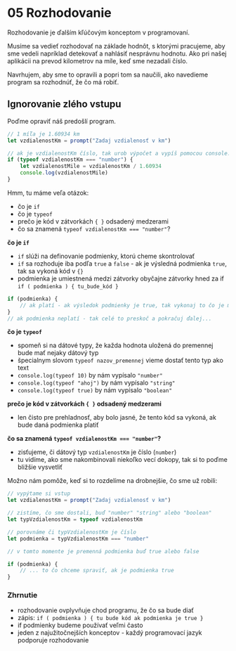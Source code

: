 # 05 Rozhodovanie

Rozhodovanie je ďalším kľúčovým konceptom v programovaní.


Musíme sa vedieť rozhodovať na základe hodnôt, s ktorými pracujeme, aby sme vedeli napríklad detekovať a nahlásiť nesprávnu hodnotu. Ako pri našej aplikácii na prevod kilometrov na míle, keď sme nezadali číslo.


Navrhujem, aby sme to opravili a popri tom sa naučili, ako navedieme program sa rozhodnúť, že čo má robiť.

## Ignorovanie zlého vstupu

Poďme opraviť náš predošlí program.

```js
// 1 míľa je 1.60934 km
let vzdialenostKm = prompt("Zadaj vzdialenosť v km")

// ak je vzdialenostKm číslo, tak urob výpočet a vypíš pomocou console.log
if (typeof vzdialenostKm === "number") {
	let vzdialenostMile = vzdialenostKm / 1.60934
	console.log(vzdialenostMile)
}
```

Hmm, tu máme veľa otázok:

- čo je `if`
- čo je `typeof`
- prečo je kód v zátvorkách `{ }` odsadený medzerami
- čo sa znamená `typeof vzdialenostKm === "number"`?


**čo je `if`**

- `if` slúži na definovanie podmienky, ktorú cheme skontrolovať
- `if` sa rozhoduje iba podľa `true` a `false` - ak je výsledná podmienka `true`, tak sa vykoná kód v `{}`
- podmienka je umiestnená medzi zátvorky obyčajne zátvorky hned za if `if ( podmienka ) { tu_bude_kód }`

```js
if (podmienka) {
	// ak platí - ak výsledok podmienky je true, tak vykonaj to čo je medzi týmito zátvorkami {}
}
// ak podmienka neplatí - tak celé to preskoč a pokračuj ďalej...
```

**čo je `typeof`**

- spomeň si na dátové typy, že každa hodnota uložená do premennej bude mať nejaky dátový typ
- špecialnym slovom `typeof nazov_premennej` vieme dostať tento typ ako text
- `console.log(typeof 10)` by nám vypísalo `"number"`
- `console.log(typeof "ahoj")` by nám vypísalo `"string"`
- `console.log(typeof true)` by nám vypísalo `"boolean"`


**prečo je kód v zátvorkách `{ }` odsadený medzerami**

- len čisto pre prehladnosť, aby bolo jasné, že tento kód sa vykoná, ak bude daná podmienka platiť

**čo sa znamená `typeof vzdialenostKm === "number"`?**

- zisťujeme, či dátový typ `vzdialenostKm` je číslo (`number`)
- tu vidíme, ako sme nakombinovali niekoľko vecí dokopy, tak si to poďme bližšie vysvetliť


Možno nám pomôže, keď si to rozdelíme na drobnejšie, čo sme už robili:

```js
// vypýtame si vstup
let vzdialenostKm = prompt("Zadaj vzdialenosť v km")

// zistíme, čo sme dostali, buď "number" "string" alebo "boolean"
let typVzdialenostKm = typeof vzdialenostKm

// porovnáme či typVzdialenostKm je číslo
let podmienka = typVzdialenostKm === "number"

// v tomto momente je premenná podmienka buď true alebo false

if (podmienka) {
	// ... to čo chceme spraviť, ak je podmienka true
}
```


### Zhrnutie

- rozhodovanie ovplyvňuje chod programu, že čo sa bude diať
- zápis: `if ( podmienka ) { tu bude kód ak podmienka je true }`
- if podmienky budeme používať veľmi často
- jeden z najužitočnejších konceptov - každý programovací jazyk podporuje rozhodovanie
